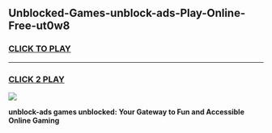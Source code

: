 
## Unblocked-Games-unblock-ads-Play-Online-Free-ut0w8
<h3>
<a href="https://premium76.site?title=unblock-ads&ref=26A">CLICK TO PLAY</a></h3>
<hr>

<h3>
<a href="https://premium76.site?title=unblock-ads&ref=26A">CLICK 2 PLAY</a>
  
</h3>

<a href="https://premium76.site?title=unblock-ads&ref=26A"><img src="https://clearcache.store/games.png"></a>


**unblock-ads games unblocked: Your Gateway to Fun and Accessible Online Gaming**
